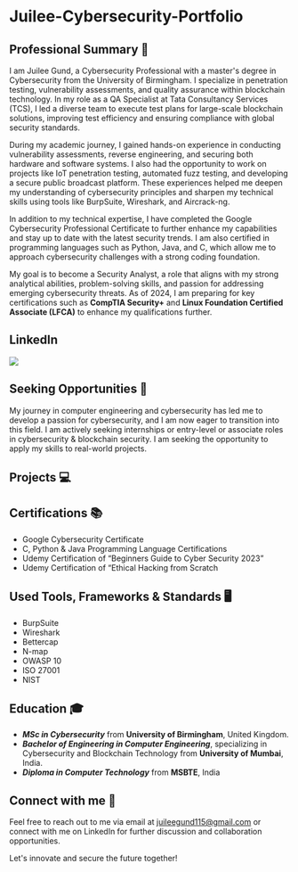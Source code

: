 # Juilee-Cybersecurity-Portfolio

## Professional Summary 💼
I am Juilee Gund, a Cybersecurity Professional with a master's degree in Cybersecurity from the University of Birmingham. I specialize in penetration testing, vulnerability assessments, and quality assurance within blockchain technology. In my role as a QA Specialist at Tata Consultancy Services (TCS), I led a diverse team to execute test plans for large-scale blockchain solutions, improving test efficiency and ensuring compliance with global security standards.

During my academic journey, I gained hands-on experience in conducting vulnerability assessments, reverse engineering, and securing both hardware and software systems. I also had the opportunity to work on projects like IoT penetration testing, automated fuzz testing, and developing a secure public broadcast platform. These experiences helped me deepen my understanding of cybersecurity principles and sharpen my technical skills using tools like BurpSuite, Wireshark, and Aircrack-ng.

In addition to my technical expertise, I have completed the Google Cybersecurity Professional Certificate to further enhance my capabilities and stay up to date with the latest security trends. I am also certified in programming languages such as Python, Java, and C, which allow me to approach cybersecurity challenges with a strong coding foundation.

My goal is to become a Security Analyst, a role that aligns with my strong analytical abilities, problem-solving skills, and passion for addressing emerging cybersecurity threats. As of 2024, I am preparing for key certifications such as **CompTIA Security+** and **Linux Foundation Certified Associate (LFCA)** to enhance my qualifications further.

## LinkedIn
<a href="https://www.linkedin.com/in/juilee-gund"><img src="https://img.shields.io/badge/-LinkedIn-0072b1?&style=for-the-badge&logo=linkedin&logoColor=white" /></a>

## Seeking Opportunities 🌟
My journey in computer engineering and cybersecurity has led me to develop a passion for cybersecurity, and I am now eager to transition into this field. I am actively seeking internships or entry-level or associate roles in cybersecurity & blockchain security. I am seeking the opportunity to apply my skills to real-world projects.

## Projects 💻

## Certifications 📚
- Google Cybersecurity Certificate
- C, Python & Java Programming Language Certifications
- Udemy Certification of “Beginners Guide to Cyber Security 2023”
- Udemy Certification of “Ethical Hacking from Scratch

## Used Tools, Frameworks & Standards 🖥️
- BurpSuite
- Wireshark
- Bettercap
- N-map
- OWASP 10
- ISO 27001
- NIST

## Education 🎓
- ***MSc in Cybersecurity*** from **University of Birmingham**, United Kingdom.
- ***Bachelor of Engineering in Computer Engineering***, specializing in Cybersecurity and Blockchain Technology from **University of Mumbai**, India.
- ***Diploma in Computer Technology*** from **MSBTE**, India

## Connect with me 📩
Feel free to reach out to me via email at juileegund115@gmail.com or connect with me on LinkedIn for further discussion and collaboration opportunities.

Let's innovate and secure the future together!

